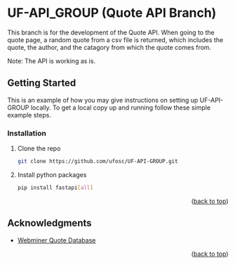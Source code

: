 # UF-API_GROUP (Quote API Branch)

This branch is for the development of the Quote API. When going to the quote page, a random quote from a csv file is returned, which includes the quote, the author, and the catagory from which the quote comes from.

Note: The API is working as is.

## Getting Started

This is an example of how you may give instructions on setting up UF-API-GROUP locally.
To get a local copy up and running follow these simple example steps.   

### Installation

1. Clone the repo
   ```sh
   git clone https://github.com/ufosc/UF-API-GROUP.git
   ```
2. Install python packages
   ```sh
   pip install fastapi[all]
   ```
<p align="right">(<a href="#readme-top">back to top</a>)</p>

## Acknowledgments

* [Webminer Quote Database](https://thewebminer.com/buy-famous-quotes-database)

<p align="right">(<a href="#readme-top">back to top</a>)</p>